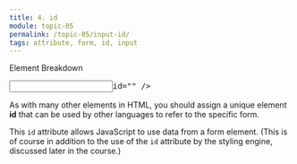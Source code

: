 ```yaml
---
title: 4. id
module: topic-05
permalink: /topic-05/input-id/
tags: attribute, form, id, input
---
```


<div class="divider-heading"></div>


<div id="code-heading">Element Breakdown <i class="fas fa-battery-full"></i></div>
<pre id="breakdown-block">
<input type="" name="" <span class="pulsate">id=""</span> />
</pre>


As with many other elements in HTML, you should assign a unique element **id** that can be used by other languages to refer to the specific form.

This `id` attribute allows JavaScript to use data from a form element. (This is of course in addition to the use of the `id` attribute by the styling engine, discussed later in the course.)
